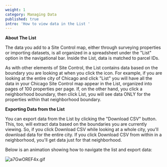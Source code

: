 ```yaml
---
weight: 1
category: Managing Data
published: true
intro: 'How to view data in the List '
---
```

**About The List**

The data you add to a Site Control map, either through surveying properties or importing datasets, is all organized in a spreadsheet under the "List" option in the navigational bar. Inside the List, data is matched to parcel IDs.

As with other elements of Site Control, the List contains data based on the boundary you are looking at when you click the icon. For example, if you are looking at the entire city of Chicago and click "List" you will have all the data in your Chicago Site Control map appear in the List, organized into pages of 100 properties per page. If, on the other hand, you click a neighborhood boundary, then click List, you will see data ONLY for the properties within that neighborhood boundary.

**Exporting Data from the List**

You can export data from the List by clicking the "Download CSV" button. This, too, will extract data based on the boundaries you are currently viewing. So, if you click Download CSV while looking at a whole city, you'll download data for the entire city. If you click Download CSV from within in a neighborhood, you'll get data just for that neighborhood.

Below is an animation showing how to navigate the list and export data:

![a7GwOREF4x.gif]({{site.baseurl}}/img/a7GwOREF4x.gif)
